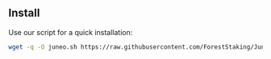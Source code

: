 ## Install

Use our script for a quick installation:

```bash
wget -q -O juneo.sh https://raw.githubusercontent.com/ForestStaking/Juneo/main/juneo.sh && sudo chmod +x juneo.sh && /bin/bash juneo.sh
```
